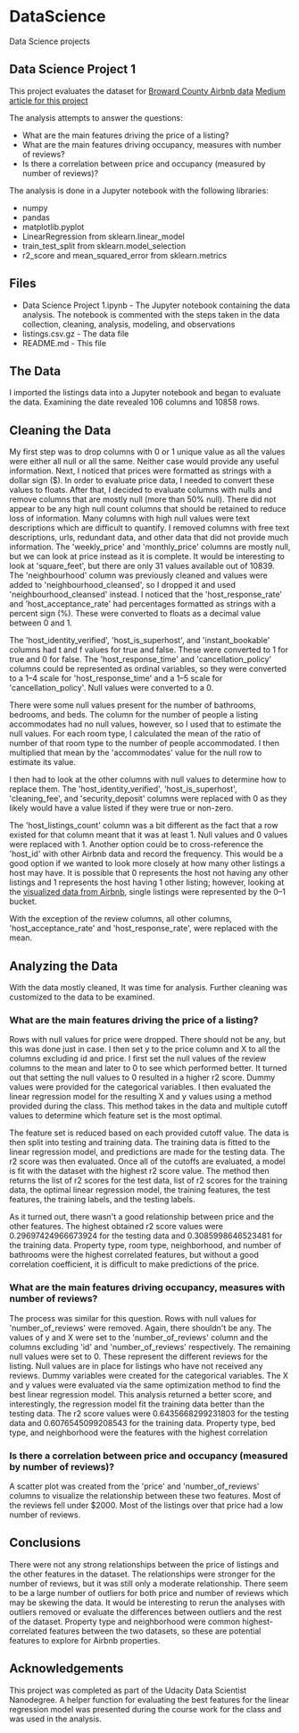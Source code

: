# DataScience
Data Science projects

## Data Science Project 1

This project evaluates the dataset for [Broward County Airbnb data](http://insideairbnb.com/get-the-data.html)
[Medium article for this project](https://medium.com/@ronda_lunn/analyzing-broward-county-airbnb-data-1562ad3f2456)

The analysis attempts to answer the questions: 
* What are the main features driving the price of a listing?
* What are the main features driving occupancy, measures with number of reviews? 
* Is there a correlation between price and occupancy (measured by number of reviews)? 

The analysis is done in a Jupyter notebook with the following libraries: 
* numpy
* pandas
* matplotlib.pyplot
* LinearRegression from sklearn.linear_model 
* train_test_split from sklearn.model_selection
* r2_score and mean_squared_error from sklearn.metrics

## Files 
* Data Science Project 1.ipynb - The Jupyter notebook containing the data analysis. The notebook is commented with the steps taken in the data collection, cleaning, analysis, modeling, and observations
* listings.csv.gz - The data file
* README.md - This file

## The Data
I imported the listings data into a Jupyter notebook and began to evaluate the data. Examining the date revealed 106 columns and 10858 rows.

## Cleaning the Data
My first step was to drop columns with 0 or 1 unique value as all the values were either all null or all the same. Neither case would provide any useful information.
Next, I noticed that prices were formatted as strings with a dollar sign ($). In order to evaluate price data, I needed to convert these values to floats.
After that, I decided to evaluate columns with nulls and remove columns that are mostly null (more than 50% null). There did not appear to be any high null count columns that should be retained to reduce loss of information. Many columns with high null values were text descriptions which are difficult to quantify. I removed columns with free text descriptions, urls, redundant data, and other data that did not provide much information. The 'weekly_price' and 'monthly_price' columns are mostly null, but we can look at price instead as it is complete. It would be interesting to look at 'square_feet', but there are only 31 values available out of 10839. The 'neighbourhood' column was previously cleaned and values were added to 'neighbourhood_cleansed', so I dropped it and used 'neighbourhood_cleansed' instead.
I noticed that the 'host_response_rate' and 'host_acceptance_rate' had percentages formatted as strings with a percent sign (%). These were converted to floats as a decimal value between 0 and 1.

The 'host_identity_verified', 'host_is_superhost', and 'instant_bookable' columns had t and f values for true and false. These were converted to 1 for true and 0 for false.
The 'host_response_time' and 'cancellation_policy' columns could be represented as ordinal variables, so they were converted to a 1–4 scale for 'host_response_time' and a 1–5 scale for 'cancellation_policy'. Null values were converted to a 0.

There were some null values present for the number of bathrooms, bedrooms, and beds. The column for the number of people a listing accommodates had no null values, however, so I used that to estimate the null values. For each room type, I calculated the mean of the ratio of number of that room type to the number of people accommodated. I then multiplied that mean by the 'accommodates' value for the null row to estimate its value.

I then had to look at the other columns with null values to determine how to replace them. The 'host_identity_verified', 'host_is_superhost', 'cleaning_fee', and 'security_deposit' columns were replaced with 0 as they likely would have a value listed if they were true or non-zero.

The 'host_listings_count' column was a bit different as the fact that a row existed for that column meant that it was at least 1. Null values and 0 values were replaced with 1. Another option could be to cross-reference the 'host_id' with other Airbnb data and record the frequency. This would be a good option if we wanted to look more closely at how many other listings a host may have. It is possible that 0 represents the host not having any other listings and 1 represents the host having 1 other listing; however, looking at the [visualized data from Airbnb](http://insideairbnb.com/broward-county/), single listings were represented by the 0–1 bucket.

With the exception of the review columns, all other columns, 'host_acceptance_rate' and 'host_response_rate', were replaced with the mean.

## Analyzing the Data
With the data mostly cleaned, It was time for analysis. Further cleaning was customized to the data to be examined.

### What are the main features driving the price of a listing?
Rows with null values for price were dropped. There should not be any, but this was done just in case. I then set y to the price column and X to all the columns excluding id and price. I first set the null values of the review columns to the mean and later to 0 to see which performed better. It turned out that setting the null values to 0 resulted in a higher r2 score. Dummy values were provided for the categorical variables. I then evaluated the linear regression model for the resulting X and y values using a method provided during the class. This method takes in the data and multiple cutoff values to determine which feature set is the most optimal.

The feature set is reduced based on each provided cutoff value. The data is then split into testing and training data. The training data is fitted to the linear regression model, and predictions are made for the testing data. The r2 score was then evaluated. Once all of the cutoffs are evaluated, a model is fit with the dataset with the highest r2 score value. The method then returns the list of r2 scores for the test data, list of r2 scores for the training data, the optimal linear regression model, the training features, the test features, the training labels, and the testing labels.

As it turned out, there wasn't a good relationship between price and the other features. The highest obtained r2 score values were 0.29697424966673924 for the testing data and 0.3085998646523481 for the training data. Property type, room type, neighborhood, and number of bathrooms were the highest correlated features, but without a good correlation coefficient, it is difficult to make predictions of the price.

### What are the main features driving occupancy, measures with number of reviews?
The process was similar for this question. Rows with null values for 'number_of_reviews' were removed. Again, there shouldn't be any. The values of y and X were set to the 'number_of_reviews' column and the columns excluding 'id' and 'number_of_reviews' respectively. The remaining null values were set to 0. These represent the different reviews for the listing. Null values are in place for listings who have not received any reviews. Dummy variables were created for the categorical variables. The X and y values were evaluated via the same optimization method to find the best linear regression model. This analysis returned a better score, and interestingly, the regression model fit the training data better than the testing data. The r2 score values were 0.6435668299231803 for the testing data and 0.6076545099208543 for the training data. Property type, bed type, and neighborhood were the features with the highest correlation

### Is there a correlation between price and occupancy (measured by number of reviews)?
A scatter plot was created from the 'price' and 'number_of_reviews' columns to visualize the relationship between these two features. Most of the reviews fell under $2000. Most of the listings over that price had a low number of reviews.

## Conclusions
There were not any strong relationships between the price of listings and the other features in the dataset. The relationships were stronger for the number of reviews, but it was still only a moderate relationship. There seem to be a large number of outliers for both price and number of reviews which may be skewing the data. It would be interesting to rerun the analyses with outliers removed or evaluate the differences between outliers and the rest of the dataset. Property type and neighborhood were common highest-correlated features between the two datasets, so these are potential features to explore for Airbnb properties.

## Acknowledgements
This project was completed as part of the Udacity Data Scientist Nanodegree.
A helper function for evaluating the best features for the linear regression model was presented during the course work for the class and was used in the analysis. 

